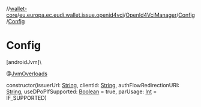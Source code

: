 //[wallet-core](../../../../index.md)/[eu.europa.ec.eudi.wallet.issue.openid4vci](../../index.md)/[OpenId4VciManager](../index.md)/[Config](index.md)/[Config](-config.md)

# Config

[androidJvm]\

@[JvmOverloads](https://kotlinlang.org/api/latest/jvm/stdlib/kotlin.jvm/-jvm-overloads/index.html)

constructor(issuerUrl: [String](https://kotlinlang.org/api/latest/jvm/stdlib/kotlin/-string/index.html), clientId: [String](https://kotlinlang.org/api/latest/jvm/stdlib/kotlin/-string/index.html), authFlowRedirectionURI: [String](https://kotlinlang.org/api/latest/jvm/stdlib/kotlin/-string/index.html), useDPoPIfSupported: [Boolean](https://kotlinlang.org/api/latest/jvm/stdlib/kotlin/-boolean/index.html) = true, parUsage: [Int](https://kotlinlang.org/api/latest/jvm/stdlib/kotlin/-int/index.html) = IF_SUPPORTED)
